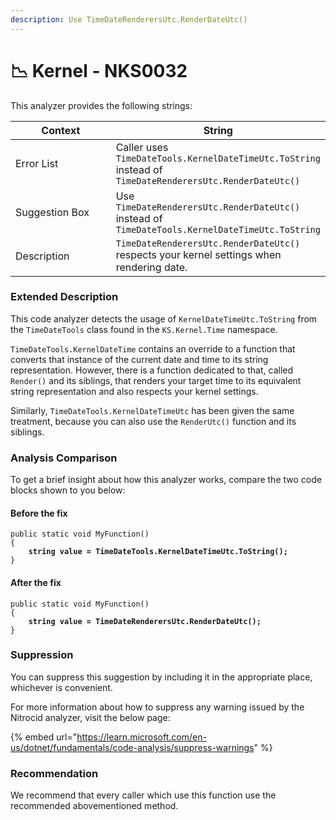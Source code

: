 ```yaml
---
description: Use TimeDateRenderersUtc.RenderDateUtc()
---
```


# 📉 Kernel - NKS0032

This analyzer provides the following strings:

<table><thead><tr><th width="174">Context</th><th>String</th></tr></thead><tbody><tr><td>Error List</td><td>Caller uses <code>TimeDateTools.KernelDateTimeUtc.ToString</code> instead of <code>TimeDateRenderersUtc.RenderDateUtc()</code></td></tr><tr><td>Suggestion Box</td><td>Use <code>TimeDateRenderersUtc.RenderDateUtc()</code> instead of <code>TimeDateTools.KernelDateTimeUtc.ToString</code></td></tr><tr><td>Description</td><td><code>TimeDateRenderersUtc.RenderDateUtc()</code> respects your kernel settings when rendering date.</td></tr></tbody></table>

### Extended Description

This code analyzer detects the usage of `KernelDateTimeUtc.ToString` from the `TimeDateTools` class found in the `KS.Kernel.Time` namespace.

`TimeDateTools.KernelDateTime` contains an override to a function that converts that instance of the current date and time to its string representation. However, there is a function dedicated to that, called `Render()` and its siblings, that renders your target time to its equivalent string representation and also respects your kernel settings.

Similarly, `TimeDateTools.KernelDateTimeUtc` has been given the same treatment, because you can also use the `RenderUtc()` function and its siblings.

### Analysis Comparison

To get a brief insight about how this analyzer works, compare the two code blocks shown to you below:

#### Before the fix

<pre class="language-csharp" data-title="Somewhere in your mod code..." data-line-numbers><code class="lang-csharp">public static void MyFunction()
{
<strong>    string value = TimeDateTools.KernelDateTimeUtc.ToString();
</strong>}
</code></pre>

#### After the fix

<pre class="language-csharp" data-title="Somewhere in your mod code..." data-line-numbers><code class="lang-csharp">public static void MyFunction()
{
<strong>    string value = TimeDateRenderersUtc.RenderDateUtc();
</strong>}
</code></pre>

### Suppression

You can suppress this suggestion by including it in the appropriate place, whichever is convenient.

For more information about how to suppress any warning issued by the Nitrocid analyzer, visit the below page:

{% embed url="https://learn.microsoft.com/en-us/dotnet/fundamentals/code-analysis/suppress-warnings" %}

### Recommendation

We recommend that every caller which use this function use the recommended abovementioned method.
